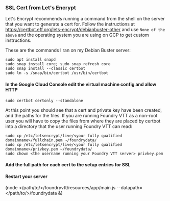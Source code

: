 ### SSL Cert from Let's Encrypt
Let's Encrypt recommends running a command from the shell on the server that you want to
generate a cert for.  Follow the instructions at 
https://certbot.eff.org/lets-encrypt/debianbuster-other and use `None of the above` and 
the operating system you are using on GCP to get custom instructions.

These are the commands I ran on my Debian Buster server:
```
sudo apt install snapd
sudo snap install core; sudo snap refresh core
sudo snap install --classic certbot
sudo ln -s /snap/bin/certbot /usr/bin/certbot
```

#### In the Google Cloud Console edit the virtual machine config and allow HTTP

```
sudo certbot certonly --standalone
```
At this point you should see that a cert and private key have been created, and the 
paths for the files.  If you are running Foundry VTT as a non-root user you will have
to copy the files from where they are placed by certbot into a directory that the user
running Foundry VTT can read:

```
sudo cp /etc/letsencrypt/live/<your fully qualified domainname>/fullchain.pem ~/foundrydata/
sudo cp /etc/letsencrypt/live/<your fully qualified domainname>/privkey.pem ~/foundrydata/
sudo chown <the username running your Foundry VTT server> privkey.pem 
```

#### Add the full path for each cert to the setup entries for SSL

#### Restart your server

(node </path/to/>/foundryvtt/resources/app/main.js --datapath=</path/to/>/foundrydata &)

